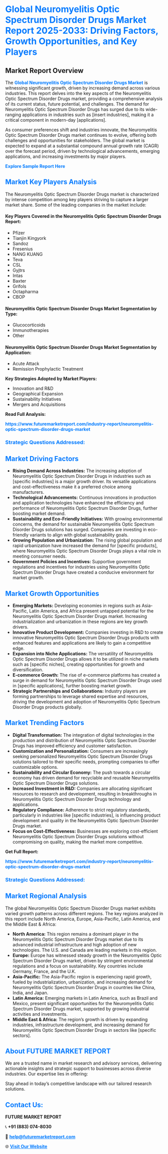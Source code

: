<h1 style="color: #007BFF;">Global Neuromyelitis Optic Spectrum Disorder Drugs Market Report 2025-2033: Driving Factors, Growth Opportunities, and Key Players</h1>

<section id="overview">
<h2>Market Report Overview</h2>
<p>The <a href="https://www.futuremarketreport.com/industry-report/neuromyelitis-optic-spectrum-disorder-drugs-market" style="color: #007BFF; text-decoration: none;"><strong>Global Neuromyelitis Optic Spectrum Disorder Drugs Market</strong></a> is witnessing significant growth, driven by increasing demand across various industries. This report delves into the key aspects of the Neuromyelitis Optic Spectrum Disorder Drugs market, providing a comprehensive analysis of its current status, future potential, and challenges. The demand for Neuromyelitis Optic Spectrum Disorder Drugs has surged due to its wide-ranging applications in industries such as [insert industries], making it a critical component in modern-day [applications].</p>
<p>As consumer preferences shift and industries innovate, the Neuromyelitis Optic Spectrum Disorder Drugs market continues to evolve, offering both challenges and opportunities for stakeholders. The global market is expected to expand at a substantial compound annual growth rate (CAGR) over the forecast period, driven by technological advancements, emerging applications, and increasing investments by major players.</p>
</section>

<section id="overview">
<p><a href="https://www.futuremarketreport.com/request-sample/reportId=78811" style="color: #007BFF; text-decoration: none;"><strong>Explore Sample Report Here</strong></a></p>
</section>

<section id="key-players">
<h2 style="color: #007BFF;">Market Key Players Analysis</h2>
<p>The Neuromyelitis Optic Spectrum Disorder Drugs market is characterized by intense competition among key players striving to capture a larger market share. Some of the leading companies in the market include:</p>
<h4>Key Players Covered in the Neuromyelitis Optic Spectrum Disorder Drugs Report:</h4>
<ul><li>Pfizer</li><li>Tianjin Kingyork</li><li>Sandoz</li><li>Fresenius</li><li>NANG KUANG</li><li>Teva</li><li>CSL</li><li>Gyjtrs</li><li>Intas</li><li>Baxter</li><li>Grifols</li><li>Octapharma</li><li>CBOP</li></ul>
<h4>Neuromyelitis Optic Spectrum Disorder Drugs Market Segmentation by Type:</h4>
<ul><li>Glucocorticoids</li><li>Immunotherapies</li><li>Other</li></ul>

<h4>Neuromyelitis Optic Spectrum Disorder Drugs Market Segmentation by Application:</h4>
<ul><li>Acute Attack</li><li>Remission Prophylactic Treatment</li></ul>
<p><strong>Key Strategies Adopted by Market Players:</strong></p>
<ul>
<li>Innovation and R&D</li>
<li>Geographical Expansion</li>
<li>Sustainability Initiatives</li>
<li>Mergers and Acquisitions</li>
</ul>
</section>

<section>
<p><strong>Read Full Analysis: </strong></p><a href="https://www.futuremarketreport.com/industry-report/neuromyelitis-optic-spectrum-disorder-drugs-market" style="color: #007BFF; text-decoration: none;"><strong>https://www.futuremarketreport.com/industry-report/neuromyelitis-optic-spectrum-disorder-drugs-market</strong></a>
<h3 style="color: #007BFF;">Strategic Questions Addressed:</h3>
</section>

<section id="driving-factors">
<h2 style="color: #007BFF;">Market Driving Factors</h2>
<ul>
<li><strong>Rising Demand Across Industries:</strong> The increasing adoption of Neuromyelitis Optic Spectrum Disorder Drugs in industries such as [specific industries] is a major growth driver. Its versatile applications and cost-effectiveness make it a preferred choice among manufacturers.</li>
<li><strong>Technological Advancements:</strong> Continuous innovations in production and application technologies have enhanced the efficiency and performance of Neuromyelitis Optic Spectrum Disorder Drugs, further boosting market demand.</li>
<li><strong>Sustainability and Eco-Friendly Initiatives:</strong> With growing environmental concerns, the demand for sustainable Neuromyelitis Optic Spectrum Disorder Drugs solutions has surged. Companies are investing in eco-friendly variants to align with global sustainability goals.</li>
<li><strong>Growing Population and Urbanization:</strong> The rising global population and rapid urbanization have increased the demand for [specific products], where Neuromyelitis Optic Spectrum Disorder Drugs plays a vital role in meeting consumer needs.</li>
<li><strong>Government Policies and Incentives:</strong> Supportive government regulations and incentives for industries using Neuromyelitis Optic Spectrum Disorder Drugs have created a conducive environment for market growth.</li>
</ul>
</section>

<section id="growth-opportunities">
<h2 style="color: #007BFF;">Market Growth Opportunities</h2>
<ul>
<li><strong>Emerging Markets:</strong> Developing economies in regions such as Asia-Pacific, Latin America, and Africa present untapped potential for the Neuromyelitis Optic Spectrum Disorder Drugs market. Increasing industrialization and urbanization in these regions are key growth drivers.</li>
<li><strong>Innovative Product Development:</strong> Companies investing in R&D to create innovative Neuromyelitis Optic Spectrum Disorder Drugs products with enhanced features and applications are likely to gain a competitive edge.</li>
<li><strong>Expansion into Niche Applications:</strong> The versatility of Neuromyelitis Optic Spectrum Disorder Drugs allows it to be utilized in niche markets such as [specific niches], creating opportunities for growth and diversification.</li>
<li><strong>E-commerce Growth:</strong> The rise of e-commerce platforms has created a surge in demand for Neuromyelitis Optic Spectrum Disorder Drugs used in [specific applications], further boosting market growth.</li>
<li><strong>Strategic Partnerships and Collaborations:</strong> Industry players are forming partnerships to leverage shared expertise and resources, driving the development and adoption of Neuromyelitis Optic Spectrum Disorder Drugs products globally.</li>
</ul>
</section>

<section id="trending-factors">
<h2 style="color: #007BFF;">Market Trending Factors</h2>
<ul>
<li><strong>Digital Transformation:</strong> The integration of digital technologies in the production and distribution of Neuromyelitis Optic Spectrum Disorder Drugs has improved efficiency and customer satisfaction.</li>
<li><strong>Customization and Personalization:</strong> Consumers are increasingly seeking personalized Neuromyelitis Optic Spectrum Disorder Drugs solutions tailored to their specific needs, prompting companies to offer customizable options.</li>
<li><strong>Sustainability and Circular Economy:</strong> The push towards a circular economy has driven demand for recyclable and reusable Neuromyelitis Optic Spectrum Disorder Drugs solutions.</li>
<li><strong>Increased Investment in R&D:</strong> Companies are allocating significant resources to research and development, resulting in breakthroughs in Neuromyelitis Optic Spectrum Disorder Drugs technology and applications.</li>
<li><strong>Regulatory Compliance:</strong> Adherence to strict regulatory standards, particularly in industries like [specific industries], is influencing product development and quality in the Neuromyelitis Optic Spectrum Disorder Drugs market.</li>
<li><strong>Focus on Cost-Effectiveness:</strong> Businesses are exploring cost-efficient Neuromyelitis Optic Spectrum Disorder Drugs solutions without compromising on quality, making the market more competitive.</li>
</ul>
</section>

<section>
<p><strong>Get Full Report: </strong></p><a href="https://www.futuremarketreport.com/industry-report/neuromyelitis-optic-spectrum-disorder-drugs-market" style="color: #007BFF; text-decoration: none;"><strong>https://www.futuremarketreport.com/industry-report/neuromyelitis-optic-spectrum-disorder-drugs-market</strong></a>
<h3 style="color: #007BFF;">Strategic Questions Addressed:</h3>
</section>


<section id="regional-analysis">
<h2 style="color: #007BFF;">Market Regional Analysis</h2>
<p>The global Neuromyelitis Optic Spectrum Disorder Drugs market exhibits varied growth patterns across different regions. The key regions analyzed in this report include North America, Europe, Asia-Pacific, Latin America, and the Middle East & Africa:</p>
<ul>
<li><strong>North America:</strong> This region remains a dominant player in the Neuromyelitis Optic Spectrum Disorder Drugs market due to its advanced industrial infrastructure and high adoption of new technologies. The U.S. and Canada are leading markets in this region.</li>
<li><strong>Europe:</strong> Europe has witnessed steady growth in the Neuromyelitis Optic Spectrum Disorder Drugs market, driven by stringent environmental regulations and a focus on sustainability. Key countries include Germany, France, and the U.K.</li>
<li><strong>Asia-Pacific:</strong> The Asia-Pacific region is experiencing rapid growth, fueled by industrialization, urbanization, and increasing demand for Neuromyelitis Optic Spectrum Disorder Drugs in countries like China, India, and Japan.</li>
<li><strong>Latin America:</strong> Emerging markets in Latin America, such as Brazil and Mexico, present significant opportunities for the Neuromyelitis Optic Spectrum Disorder Drugs market, supported by growing industrial activities and investments.</li>
<li><strong>Middle East & Africa:</strong> The region’s growth is driven by expanding industries, infrastructure development, and increasing demand for Neuromyelitis Optic Spectrum Disorder Drugs in sectors like [specific sectors].</li>
</ul>
</section>

<footer>
<h2 style="color: #007BFF;">About FUTURE MARKET REPORT</h2>
<p>We are a trusted name in market research and advisory services, delivering actionable insights and strategic support to businesses across diverse industries. Our expertise lies in offering:</p>

<p>Stay ahead in today’s competitive landscape with our tailored research solutions.</p>

<h2 style="color: #007BFF;">Contact Us:</h2>
<p><strong>FUTURE MARKET REPORT</strong></p>
<p>📞 <strong>+91 (883) 074-8030</strong></p>
<p>📧 <strong><a href="mailto:help@futuremarketreport.com" style="color: #007BFF;">help@futuremarketreport.com</a></strong></p>
<p>🌐 <strong><a href="https://www.futuremarketreport.com/" style="color: #007BFF;">Visit Our Website</a></strong></p>
</footer>